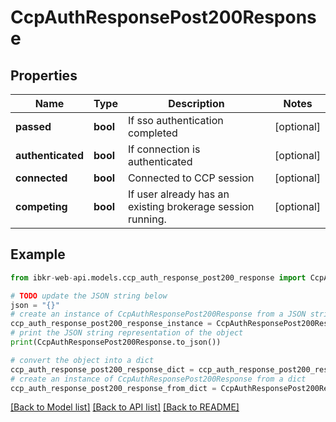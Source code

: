 # CcpAuthResponsePost200Response


## Properties

Name | Type | Description | Notes
------------ | ------------- | ------------- | -------------
**passed** | **bool** | If sso authentication completed | [optional] 
**authenticated** | **bool** | If connection is authenticated | [optional] 
**connected** | **bool** | Connected to CCP session | [optional] 
**competing** | **bool** | If user already has an existing brokerage session running. | [optional] 

## Example

```python
from ibkr-web-api.models.ccp_auth_response_post200_response import CcpAuthResponsePost200Response

# TODO update the JSON string below
json = "{}"
# create an instance of CcpAuthResponsePost200Response from a JSON string
ccp_auth_response_post200_response_instance = CcpAuthResponsePost200Response.from_json(json)
# print the JSON string representation of the object
print(CcpAuthResponsePost200Response.to_json())

# convert the object into a dict
ccp_auth_response_post200_response_dict = ccp_auth_response_post200_response_instance.to_dict()
# create an instance of CcpAuthResponsePost200Response from a dict
ccp_auth_response_post200_response_from_dict = CcpAuthResponsePost200Response.from_dict(ccp_auth_response_post200_response_dict)
```
[[Back to Model list]](../README.md#documentation-for-models) [[Back to API list]](../README.md#documentation-for-api-endpoints) [[Back to README]](../README.md)


